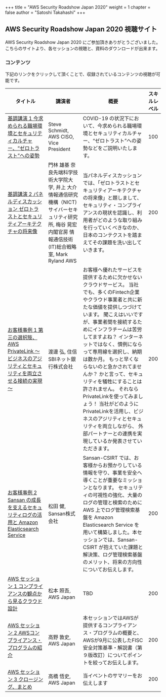 +++
title = "AWS Security Roadshow Japan 2020"
weight = 1
chapter = false
author = "Satoshi Takahashi"
+++

## AWS Security Roadshow Japan 2020 視聴サイト

AWS Security Roadshow Japan 2020 にご参加頂きありがとうございました。  
こちらのサイトより、各セッションの視聴と、資料のダウンロードが出来ます。


### コンテンツ

下記のリンクをクリックして頂くことで、収録されているコンテンツの視聴が可能です。

|タイトル|講演者|概要|スキルレベル|
|-----|-----|-----|-----|
|[基調講演 1 今求められる職場環境とセキュリティカルチャー、“ゼロトラスト”への姿勢](/content/base1)|Steve Schmidt, AWS CISO, Vice President|COVID-19 の状況下において、今求められる職場環境とセキュリティカルチャー、“ゼロトラスト”への姿勢などをご説明いたします。|100| 
|[基調講演 2 パネルディスカッション ゼロトラストとセキュリティアーキテクチャの将来像](/content/base2)|門林 雄基 奈良先端科学技術大学院大学, 井上 大介 情報通信研究機構（NICT) サイバーセキュリティ研究所, 梅谷 晃宏 内閣官房 情報通信技術(IT)総合戦略室, Mark Ryland AWS|当パネルディスカッションでは、「ゼロトラストとセキュリティアーキテクチャの将来像」と題しまして、セキュリティ・コンプライアンスの現状を認識し、利用者がどのような取り組みを行っていくべきなのか、日本のコンテクストを踏まえてその課題を洗い出していきます。|200|
|[お客様事例 1 第三の選択肢、AWS PrivateLink ～ビジネスのアジリティとセキュリティを両立させる接続の実現～](/content/customer1)|渡邊 弘, 住信SBIネット銀行株式会社|お客様へ優れたサービスを提供するために欠かせないクラウドサービス。 当社でも、多くのFintech企業やクラウド事業者と共に新たな価値を提供しつづけています。 聞こえはいいですが、事業者間を接続するためにインフラチームは苦労してますよね？ インターネットではなく、慣例にならって専用線を選択し、納期は数か月。 もっと早くならないのと急かされてませんか？ かと言って、セキュリティを犠牲にすることは許されません。 それならPrivateLinkを使ってみましょう！ 当社がどのようにPrivateLinkを活用し、ビジネスのアジリティとセキュリティを両立しながら、 外部パートナーとの連携を実現しているか発表させていただきます。|200|
|[お客様事例 2 Sansan の成長を支えるセキュリティログの活用と Amazon Elasticsearch Service](content/customer2)|松田 健, Sansan株式会社|Sansan-CSIRT では、お客様からお預かりしている情報を守り、事業を安全へ導くことが重要なミッションとなります。 セキュリティの可視性の強化、大量のログの管理と検索のために AWS 上でログ管理検索基盤を Amazon Elasticsearch Service を用いて構築しました。本セッションでは、Sansan-CSIRT が抱えていた課題と解決策、ログ管理検索基盤のメリット、将来の方向性についてお伝えします。|200|
|[AWS セッション 1 コンプライアンスの観点から見るクラウド設計](/content/aws1)|松本 照吾, AWS Japan|TBD|200|
|[AWS セッション 2 AWSコンプライアンス・プログラムの紹介](/content/aws2)|高野 敦史, AWS Japan|本セッションではAWSが提供するコンプライアンス・プログラムの概要と、AWSが9月に公表したFISC安全対策基準・解説書（第９版改訂）についてポイントを絞ってお伝えします。|200|
|[AWS セッション 3 クロージング、まとめ](/content/aws3)|高橋 悟史, AWS Japan|当イベントのサマリーをお伝えします|200|

